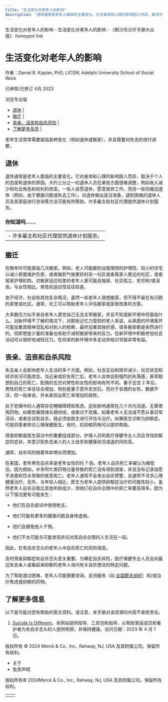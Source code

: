 ```yaml
---
title: "生活变化对老年人的影响"
description: "退休通常是老年人面临的主要变化。它对身体和心理的影响因人而异，取决于个人的态度和退休的原因。大约三分之一的退休人员在某些方面很难调整，例如收入减少和社会角色和权利的改变。一些人自愿退休，愿意放弃工作。而另一些则被迫退休（例如，由于健康问题或失去工作）。对退休做出适当准备，遇到困难的退休人员及其家庭进行咨询等方法可能有所帮助。许多雇主和社区代理提供退休计划服务。"
---
```


﻿生活变化对老年人的影响 \- 生活变化对老年人的影响 \- 《默沙东诊疗手册大众版》 honeypot link

# 生活变化对老年人的影响

作者：Daniel B. Kaplan, PhD, LICSW, Adelphi University School of Social Work

已审核/已修订 4月 2023

浏览专业版

- [退休](#退休_v79739331_zh) \|
- [搬迁](#搬迁_v79739335_zh) \|
- [丧亲、沮丧和自杀风险](#丧亲、沮丧和自杀风险_v79739340_zh) \|
- [了解更多信息](#了解更多信息_v79739363_zh) \|

老年生活常常需要面临各种变化（例如退休或搬家），并且需要对失去的进行调整。

## 退休

退休通常是老年人面临的主要变化。它对身体和心理的影响因人而异，取决于个人的态度和退休的原因。大约三分之一的退休人员在某些方面很难调整，例如收入减少和社会角色和权利的改变。一些人自愿退休，愿意放弃工作。而另一些则被迫退休（例如，由于健康问题或失去工作）。对退休做出适当准备，遇到困难的退休人员及其家庭进行咨询等方法可能有所帮助。许多雇主和社区代理提供退休计划服务。

### 你知道吗……

|     |
| --- |
| - 许多雇主和社区代理提供退休计划服务。 |

## 搬迁

在晚年时可能面临几次搬家。例如，老人可能搬到设施理想的护理院、较小的住宅以减小房屋维护负担，或者搬到气候更好的另一社区或者离家人更近的社区，或者居家护理机构。对搬家适应较差的老年人更可能会独居、社交孤立、贫穷和/或沮丧。与女性相比，男性的适应性往往较差。

由于经济、社会和其他复杂情况，虽然一些老年人很想搬家，但不得不留在有问题的家里或社区。通常，社工可以帮助老年人评估搬家或家居改善的方案。

大多数压力似乎来自老年人感觉自己无法主宰搬家，并且不知道新环境中将面临什么。对新环境不了解的情况下，对那些记忆力受损的老人来说，从熟悉的环境离开可能加重其精神混乱和对别人的依赖，最终加重其挫折感。很多搬家都是突然进行的，但即使是少量的准备也有助于减轻搬家带来的压力。在新环境中积极参加社会活动可以很好地减轻压力。在将来的新环境中多走动并结识邻居非常有益。

## 丧亲、沮丧和自杀风险

失去亲人会影响老年人生活的多个方面。例如，社会互动和陪伴减少，社交状态和经济状况可能改变。当近亲或好友死亡后，老年人会体会到强烈的失落感，甚至联想到自己的死亡。配偶的去世对男性和女性的影响有所不同。妻子去世 2 年后，男性的死亡率往往会增加，特别是妻子意外去世后。而对于丧偶的女性，数据不详，但一般来说，并未表现出死亡率增加的趋势。

处于悲痛中的人通常存在睡眠障碍和焦虑。这些影响通常在几个月内消退，无需使用药物。如果悲痛情绪长期持续，或者过于悲痛，如果老年人无法或不愿从事日常活动，或者会谈到自杀，就必须由医生进行评估与治疗。如果医生诊断为抑郁症，可能将患者转诊心理保健医生。有时，抗抑郁药物可以提供帮助。

筛查抑郁是医生探访中的重要组成部分。护理人员和医疗保健专业人员应寻找抑郁症的症状，并意识到失去亲人的人士自杀和健康状况减退的风险高。

通常，自杀风险随着年龄增长而增加。

在美国，老年男性自杀率是老年女性的约 7 倍。老年人自杀死亡率被认为被低估，因为例如，许多阿片类药物过量导致的死亡没有得到调查，并且没有记录自愿不进食和饮水导致的故意死亡。老年人通常不会发出自杀预警，且通常不寻求心理健康治疗。另外，与年轻人相比，医生为老年人提供抑郁症治疗的可能性较小。虽然老年人自杀企图比其他年龄组少，但他们在自杀企图中的死亡率要高得多，因为以下情况更有可能发生：

- 他们在自杀尝试中使用枪支。

- 他们可能有更多的健康问题且身体虚弱。

- 他们会避免他人干预。

- 他们不太可能与可能发现并应对其自杀企图的人生活在一起。


因此，在有自杀念头的老年人中自杀死亡的风险很高。

及时筛查抑郁症和自杀念头至关重要。为确定自杀风险，医疗保健专业人员会向最近失去亲人或看起来抑郁的老年人询问有关自杀想法的特定问题。

为了帮助渡过困难，老年人可能需要咨询、支持服务（如 [全国鳏夫组织](https://nationalwidowers.org/support-groups\#widows)）和/或治疗焦虑或抑郁的药物。

## 了解更多信息

以下是可能对您有帮助的英文资料。请注意，本手册对该资源的内容不承担责任。

1. [Suicide Is Different](https://www.suicideisdifferent.org/)。本网站提供指导、工具包和指导，以帮助家庭成员和看护者为有自杀念头的人提供照顾，并保持健康。访问日期：2023 年 4 月 1 日。




版权所有 © 2024
Merck & Co., Inc., Rahway, NJ, USA 及其附属公司。保留所有权利。

- 关于
- 免责声明

版权所有© 2024Merck & Co., Inc., Rahway, NJ, USA 及其附属公司。保留所有权利。

|     |     |
| --- | --- |
|  |  |